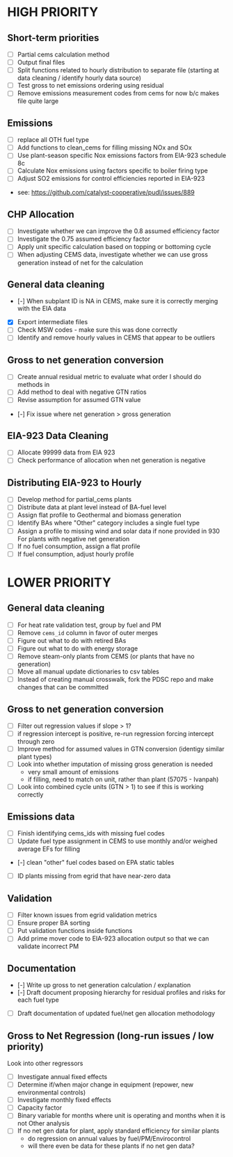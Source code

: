 # HIGH PRIORITY

## Short-term priorities
- [ ] Partial cems calculation method
- [ ] Output final files
- [ ] Split functions related to hourly distribution to separate file (starting at data cleaning / identify hourly data source)
- [ ] Test gross to net emissions ordering using residual 
- [ ] Remove emissions measurement codes from cems for now b/c makes file quite large

## Emissions
- [ ] replace all OTH fuel type
- [ ] Add functions to clean_cems for filling missing NOx and SOx
- [ ] Use plant-season specific Nox emissions factors from EIA-923 schedule 8c
- [ ] Calculate Nox emissions using factors specific to boiler firing type
- [ ] Adjust SO2 emissions for control efficiencies reported in EIA-923
- see: https://github.com/catalyst-cooperative/pudl/issues/889

## CHP Allocation
- [ ] Investigate whether we can improve the 0.8 assumed efficiency factor
- [ ] Investigate the 0.75 assumed efficiency factor
- [ ] Apply unit specific calculation based on topping or bottoming cycle
- [ ] When adjusting CEMS data, investigate whether we can use gross generation instead of net for the calculation

## General data cleaning
- [-] When subplant ID is NA in CEMS, make sure it is correctly merging with the EIA data
- [x] Export intermediate files 
- [ ] Check MSW codes - make sure this was done correctly
- [ ] Identify and remove hourly values in CEMS that appear to be outliers

## Gross to net generation conversion
- [ ] Create annual residual metric to evaluate what order I should do methods in
- [ ] Add method to deal with negative GTN ratios
- [ ] Revise assumption for assumed GTN value
- [-] Fix issue where net generation > gross generation

## EIA-923 Data Cleaning

- [ ] Allocate 99999 data from EIA 923
- [ ] Check performance of allocation when net generation is negative

## Distributing EIA-923 to Hourly
- [ ] Develop method for partial_cems plants
- [ ] Distribute data at plant level instead of BA-fuel level
- [ ] Assign flat profile to Geothermal and biomass generation
- [ ] Identify BAs where "Other" category includes a single fuel type
- [ ] Assign a profile to missing wind and solar data if none provided in 930
For plants with negative net generation
 - [ ] If no fuel consumption, assign a flat profile
 - [ ] If fuel consumption, adjust hourly profile

# LOWER PRIORITY

## General data cleaning
- [ ] For heat rate validation test, group by fuel and PM
- [ ] Remove `cems_id` column in favor of outer merges
- [ ] Figure out what to do with retired BAs
- [ ] Figure out what to do with energy storage
- [ ] Remove steam-only plants from CEMS (or plants that have no generation)
- [ ] Move all manual update dictionaries to csv tables
- [ ] Instead of creating manual crosswalk, fork the PDSC repo and make changes that can be committed

## Gross to net generation conversion
- [ ] Filter out regression values if slope > 1?
- [ ] if regression intercept is positive, re-run regression forcing intercept through zero
- [ ] Improve method for assumed values in GTN conversion (identigy similar plant types)
- [ ] Look into whether imputation of missing gross generation is needed
   - very small amount of emissions
   - if filling, need to match on unit, rather than plant (57075 - Ivanpah)
- [ ] Look into combined cycle units (GTN > 1) to see if this is working correctly

## Emissions data
- [ ] Finish identifying cems_ids with missing fuel codes
- [ ] Update fuel type assignment in CEMS to use monthly and/or weighed average EFs for filling
- [-] clean "other" fuel codes based on EPA static tables
- [ ] ID plants missing from egrid that have near-zero data

## Validation
- [ ] Filter known issues from egrid validation metrics
- [ ] Ensure proper BA sorting
- [ ] Put validation functions inside functions
- [ ] Add prime mover code to EIA-923 allocation output so that we can validate incorrect PM

## Documentation
- [-] Write up gross to net generation calculation / explanation
- [-] Draft document proposing hierarchy for residual profiles and risks for each fuel type
- [ ] Draft documentation of updated fuel/net gen allocation methodology

## Gross to Net Regression (long-run issues / low priority)
Look into other regressors
- [ ] Investigate annual fixed effects
- [ ] Determine if/when major change in equipment (repower, new environmental controls)
- [ ] Investigate monthly fixed effects
- [ ] Capacity factor
- [ ] Binary variable for months where unit is operating and months when it is not
Other analysis
- [ ] If no net gen data for plant, apply standard efficiency for similar plants
   - do regression on annual values by fuel/PM/Envirocontrol
   - will there even be data for these plants if no net gen data?






